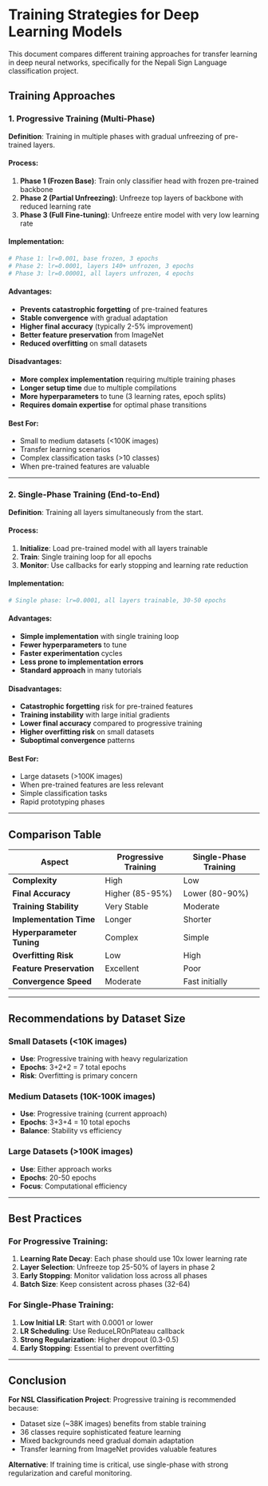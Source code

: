 # Training Strategies for Deep Learning Models

This document compares different training approaches for transfer learning in deep neural networks, specifically for the Nepali Sign Language classification project.

## Training Approaches

### 1. Progressive Training (Multi-Phase)

**Definition**: Training in multiple phases with gradual unfreezing of pre-trained layers.

#### Process:
1. **Phase 1 (Frozen Base)**: Train only classifier head with frozen pre-trained backbone
2. **Phase 2 (Partial Unfreezing)**: Unfreeze top layers of backbone with reduced learning rate
3. **Phase 3 (Full Fine-tuning)**: Unfreeze entire model with very low learning rate

#### Implementation:
```python
# Phase 1: lr=0.001, base frozen, 3 epochs
# Phase 2: lr=0.0001, layers 140+ unfrozen, 3 epochs  
# Phase 3: lr=0.00001, all layers unfrozen, 4 epochs
```

#### Advantages:
- **Prevents catastrophic forgetting** of pre-trained features
- **Stable convergence** with gradual adaptation
- **Higher final accuracy** (typically 2-5% improvement)
- **Better feature preservation** from ImageNet
- **Reduced overfitting** on small datasets

#### Disadvantages:
- **More complex implementation** requiring multiple training phases
- **Longer setup time** due to multiple compilations
- **More hyperparameters** to tune (3 learning rates, epoch splits)
- **Requires domain expertise** for optimal phase transitions

#### Best For:
- Small to medium datasets (<100K images)
- Transfer learning scenarios
- Complex classification tasks (>10 classes)
- When pre-trained features are valuable

---

### 2. Single-Phase Training (End-to-End)

**Definition**: Training all layers simultaneously from the start.

#### Process:
1. **Initialize**: Load pre-trained model with all layers trainable
2. **Train**: Single training loop for all epochs
3. **Monitor**: Use callbacks for early stopping and learning rate reduction

#### Implementation:
```python
# Single phase: lr=0.0001, all layers trainable, 30-50 epochs
```

#### Advantages:
- **Simple implementation** with single training loop
- **Fewer hyperparameters** to tune
- **Faster experimentation** cycles
- **Less prone to implementation errors**
- **Standard approach** in many tutorials

#### Disadvantages:
- **Catastrophic forgetting** risk for pre-trained features
- **Training instability** with large initial gradients
- **Lower final accuracy** compared to progressive training
- **Higher overfitting risk** on small datasets
- **Suboptimal convergence** patterns

#### Best For:
- Large datasets (>100K images)
- When pre-trained features are less relevant
- Simple classification tasks
- Rapid prototyping phases

---

## Comparison Table

| Aspect | Progressive Training | Single-Phase Training |
|--------|---------------------|----------------------|
| **Complexity** | High | Low |
| **Final Accuracy** | Higher (85-95%) | Lower (80-90%) |
| **Training Stability** | Very Stable | Moderate |
| **Implementation Time** | Longer | Shorter |
| **Hyperparameter Tuning** | Complex | Simple |
| **Overfitting Risk** | Low | High |
| **Feature Preservation** | Excellent | Poor |
| **Convergence Speed** | Moderate | Fast initially |

---

## Recommendations by Dataset Size

### Small Datasets (<10K images)
- **Use**: Progressive training with heavy regularization
- **Epochs**: 3+2+2 = 7 total epochs
- **Risk**: Overfitting is primary concern

### Medium Datasets (10K-100K images)
- **Use**: Progressive training (current approach)
- **Epochs**: 3+3+4 = 10 total epochs
- **Balance**: Stability vs efficiency

### Large Datasets (>100K images)
- **Use**: Either approach works
- **Epochs**: 20-50 epochs
- **Focus**: Computational efficiency

---

## Best Practices

### For Progressive Training:
1. **Learning Rate Decay**: Each phase should use 10x lower learning rate
2. **Layer Selection**: Unfreeze top 25-50% of layers in phase 2
3. **Early Stopping**: Monitor validation loss across all phases
4. **Batch Size**: Keep consistent across phases (32-64)

### For Single-Phase Training:
1. **Low Initial LR**: Start with 0.0001 or lower
2. **LR Scheduling**: Use ReduceLROnPlateau callback
3. **Strong Regularization**: Higher dropout (0.3-0.5)
4. **Early Stopping**: Essential to prevent overfitting

---

## Conclusion

**For NSL Classification Project**: Progressive training is recommended because:
- Dataset size (~38K images) benefits from stable training
- 36 classes require sophisticated feature learning
- Mixed backgrounds need gradual domain adaptation
- Transfer learning from ImageNet provides valuable features

**Alternative**: If training time is critical, use single-phase with strong regularization and careful monitoring.